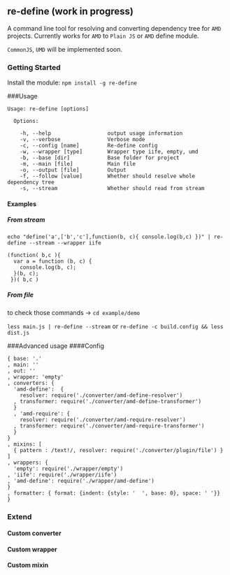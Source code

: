 ## re-define (work in progress)
A command line tool for resolving and converting dependency tree for `AMD` projects.
Currently works for `AMD` to `Plain JS` or `AMD` define module.

`CommonJS`, `UMD` will be implemented soon.

### Getting Started
Install the module: `npm install -g re-define`

###Usage
```
Usage: re-define [options]

  Options:

    -h, --help                  output usage information
    -v, --verbose               Verbose mode
    -c, --config [name]         Re-define config
    -w, --wrapper [type]        Wrapper type iife, empty, umd
    -b, --base [dir]            Base folder for project
    -m, --main [file]           Main file
    -o, --output [file]         Output
    -f, --follow [value]        Whether should resolve whole dependency tree
    -s, --stream                Whether should read from stream
```

#### Examples

##### From stream
`echo "define('a',['b','c'],function(b, c){ console.log(b,c) })" | re-define --stream --wrapper iife`

```
(function( b,c ){
  var a = function (b, c) {
    console.log(b, c);
  }(b, c);
 })( b,c )
```

##### From file
to check those commands -> `cd example/demo`

`less main.js | re-define --stream`
or
`re-define -c build.config && less dist.js`

###Advanced usage
####Config
```
{ base: '.'
, main: ''
, out: ''
, wrapper: 'empty'
, converters: {
  'amd-define':  {
    resolver: require('./converter/amd-define-resolver')
  , transformer: require('./converter/amd-define-transformer')
  }
  , 'amd-require': {
    resolver: require('./converter/amd-require-resolver')
  , transformer: require('./converter/amd-require-transformer')
  }
}
, mixins: [
  { pattern : /text!/, resolver: require('./converter/plugin/file') }
]
, wrappers: {
  'empty': require('./wrapper/empty')
, 'iife': require('./wrapper/iife')
, 'amd-define': require('./wrapper/amd-define')
}
, formatter: { format: {indent: {style: '  ', base: 0}, space: ' '}}
}
```

### Extend
#### Custom converter
#### Custom wrapper
#### Custom mixin